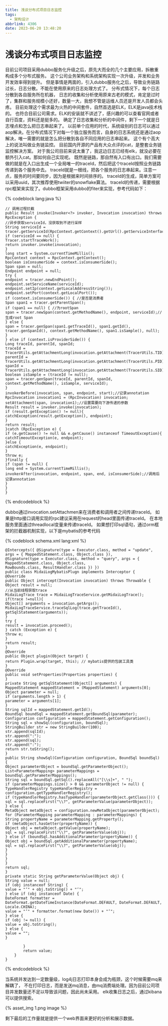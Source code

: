 ```yaml
---
title: 浅谈分布式项目日志监控
tags:
  - 架构设计
abbrlink: 4306
date: 2023-06-20 13:48:20
---
```

# 浅谈分布式项目日志监控
目前公司项目采用dubbo服务化升级之后，原先大而全的几个主要应用，拆散重构成多个分布式服务。
这个公司业务架构和系统架构实现一次升级，并发和业务开发效率得到提升。
但是事情是两面的，引入dubbo服务化之后，导致业务链路过长，日志分散。不能在使用原来的日志处理方式了。
分布式情况下，每个日志分散到各自服务所在机器，
日志的收集和分析使用原来古老的模式，肯定是过时了，集群和服务规模小还好，数量一大，我想不管是运维人员还是开发人员都会头疼。
目前处理这个需求最为火热的中间套件，自然首选是ELK，ELK是java技术栈的。
也符合目前公司需求。ELK的安装就不讲述了，感兴趣的可以查看官网或者自行百度，资料还是挺多的。
确定了日志收集和分析的中间件，剩下一个就是日志埋点和怎么把日志串起来了。
以前单个应用的时代，系统级别的日志可以通过aop解决。在分布式情况下对每一个独立服务而言，自身的日志系统还是通过aop解决，唯一需要的就是怎么把分散到各自不同应用的日志串起来。
这个有个高大上的说法叫做业务链监控。
目前国内开源的产品有大众点评的cat，是整套业务链监控解决方案。
对于我公司目前来说太重了，我这边日志已经有elk，就没必要在额外引入cat。那如何自己实现呢。
既然是链路，那自然有入口有出口。我们需要做的就是在入口出生成一个全局唯一的traceId，然后把这个traceId按照业务链路传递到各个服务中去。
traceId就是一根线，把各个服务的日志串起来。注意一点，服务的时间要同步，因为是根据来时间排序的。
traceId的生成，简单方案可以采用uuid，其次推荐使用twiiter的snowflake算法。
traceId的传递，需要根据rpc框架来实现了。dubbo框架采用dubbo的fiter来实现，参考代码如下：

{% codeblock  lang:java   %}

    // 调用过程拦截  
    public Result invoke(Invoker<?> invoker, Invocation invocation) throws RpcException {  
    //异步获取serviceId，没获取到不进行采样  
    String serviceId = tracer.getServiceId(RpcContext.getContext().getUrl().getServiceInterface());  
    if (serviceId == null) {  
    Tracer.startTraceWork();  
    return invoker.invoke(invocation);  
    }        
    long start = System.currentTimeMillis();  
    RpcContext context = RpcContext.getContext();  
    boolean isConsumerSide = context.isConsumerSide();  
    Span span = null;  
    Endpoint endpoint = null;  
    try {  
    endpoint = tracer.newEndPoint();  
    endpoint.setServiceName(serviceId);  
    endpoint.setIp(context.getLocalAddressString());  
    endpoint.setPort(context.getLocalPort());  
    if (context.isConsumerSide()) { //是否是消费者  
    Span span1 = tracer.getParentSpan();  
    if (span1 == null) { //为rootSpan  
    span = tracer.newSpan(context.getMethodName(), endpoint, serviceId);//生成root Span  
    } else {  
    span = tracer.genSpan(span1.getTraceId(), span1.getId(), tracer.genSpanId(), context.getMethodName(), span1.isSample(), null);  
    }  
    } else if (context.isProviderSide()) {  
    Long traceId, parentId, spanId;  
    traceId = TracerUtils.getAttachmentLong(invocation.getAttachment(TracerUtils.TID));  
    parentId = TracerUtils.getAttachmentLong(invocation.getAttachment(TracerUtils.PID));  
    spanId = TracerUtils.getAttachmentLong(invocation.getAttachment(TracerUtils.SID));  
    boolean isSample = (traceId != null);  
    span = tracer.genSpan(traceId, parentId, spanId, context.getMethodName(), isSample, serviceId);  
    }  
    invokerBefore(invocation, span, endpoint, start);//记录annotation  
    RpcInvocation invocation1 = (RpcInvocation) invocation;  
    setAttachment(span, invocation1);//设置需要向下游传递的参数  
    Result result = invoker.invoke(invocation);  
    if (result.getException() != null){  
    catchException(result.getException(), endpoint);  
    }  
    return result;  
    }catch (RpcException e) {  
    if (e.getCause() != null && e.getCause() instanceof TimeoutException){  
    catchTimeoutException(e, endpoint);  
    }else {  
    catchException(e, endpoint);  
    }  
    throw e;  
    }finally {  
    if (span != null) {  
    long end = System.currentTimeMillis();  
    invokerAfter(invocation, endpoint, span, end, isConsumerSide);//调用后记录annotation  
    }  
    }  
    }

{% endcodeblock %}

dubbo通过invocation.setAttachmen来在消费者和调用者之间传递traceId。
如果是http接口调用实现的rpc建议采用在request的head里面传递traceId。
在本地服务里面通过threadlocal变量来传递traceId。
如果想打印sql语句，通过orm框架的拦截器机制实现，以下是mybatis的参考代码

{% codeblock schema.xml lang:xml   %}

    @Intercepts({ @Signature(type = Executor.class, method = "update", args = { MappedStatement.class, Object.class }),  
    @Signature(type = Executor.class, method = "query", args = { MappedStatement.class, Object.class,  
    RowBounds.class, ResultHandler.class }) })  
    public class MidaiLogMybatisPlugn implements Interceptor {  
    @Override  
    public Object intercept(Invocation invocation) throws Throwable {    
    Object result = null;  
    //从当前线程获取trace  
    MidaiLogTrace trace = MidaiLogTraceService.getMidaiLogTrace();  
    if(trace !=null){  
    Object[] arguments = invocation.getArgs();  
    MidaiLogTraceService.traceSqlLog(trace.getTraceId(), getSqlStatement(arguments));  
    }  
    try {  
    result = invocation.proceed();        
    } catch (Exception e) {  
    throw e;  
    }  
    return result;  
    }    
    @Override  
    public Object plugin(Object target) {  
    return Plugin.wrap(target, this); // mybatis提供的包装工具类  
    }    
    @Override  
    public void setProperties(Properties properties) {  
    }   
    private String getSqlStatement(Object[] arguments) {  
    MappedStatement mappedStatement = (MappedStatement) arguments[0];  
    Object parameter = null;  
    if (arguments.length > 1) {  
    parameter = arguments[1];  
    }  
    String sqlId = mappedStatement.getId();  
    BoundSql boundSql = mappedStatement.getBoundSql(parameter);  
    Configuration configuration = mappedStatement.getConfiguration();  
    String sql = showSql(configuration, boundSql);  
    StringBuilder str = new StringBuilder(100);  
    str.append(sqlId);  
    str.append(":");  
    str.append(sql);  
    str.append(":");  
    return str.toString();  
    }    
    public String showSql(Configuration configuration, BoundSql boundSql) {  
    Object parameterObject = boundSql.getParameterObject();  
    List<ParameterMapping> parameterMappings = boundSql.getParameterMappings();  
    String sql = boundSql.getSql().replaceAll("[\\s]+", " ");  
    if (parameterMappings.size() > 0 && parameterObject != null) {  
    TypeHandlerRegistry typeHandlerRegistry = configuration.getTypeHandlerRegistry();  
    if (typeHandlerRegistry.hasTypeHandler(parameterObject.getClass())) {  
    sql = sql.replaceFirst("\\?", getParameterValue(parameterObject));    
    } else {  
    MetaObject metaObject = configuration.newMetaObject(parameterObject);  
    for (ParameterMapping parameterMapping : parameterMappings) {  
    String propertyName = parameterMapping.getProperty();  
    if (metaObject.hasGetter(propertyName)) {  
    Object obj = metaObject.getValue(propertyName);  
    sql = sql.replaceFirst("\\?", getParameterValue(obj));  
    } else if (boundSql.hasAdditionalParameter(propertyName)) {  
    Object obj = boundSql.getAdditionalParameter(propertyName);  
    sql = sql.replaceFirst("\\?", getParameterValue(obj));  
    }  
    }  
    }  
    }  
    return sql;  
    }   
    private static String getParameterValue(Object obj) {  
    String value = null;  
    if (obj instanceof String) {  
    value = "‘" + obj.toString() + "‘";  
    } else if (obj instanceof Date) {  
    DateFormat formatter = DateFormat.getDateTimeInstance(DateFormat.DEFAULT, DateFormat.DEFAULT, Locale.CHINA);  
    value = "‘" + formatter.format(new Date()) + "‘";  
    } else {  
    if (obj != null) {  
    value = obj.toString();  
    } else {  
    value = "";  
    }
    
            }  
            return value;  
        }  
    }

{% endcodeblock %}

当系统并发达到一定数量级，log4j日志打印本身会成为瓶颈，这个时候需要mq来解耦了，
不在打印日志，而是发送mq消息，由mq消费端处理。因为目前公司项目并发数量还不足以导致该问题，因此尚未采用。
elk收集日志之后，通过kibana可以提供搜索。

{% asset_img 1.png  image %}

剩下最后的工作量就是提供一个web界面来更好的分析和展示数据。